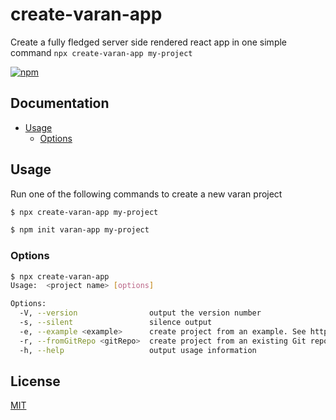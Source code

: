 # create-varan-app

Create a fully fledged server side rendered react app in one simple command `npx create-varan-app my-project`

[![npm][npm-image]][npm-url]

## Documentation

- [Usage](#usage)
  - [Options](#usage-options)

<a id="usage"></a>

## Usage

Run one of the following commands to create a new varan project

```bash
$ npx create-varan-app my-project
```

```bash
$ npm init varan-app my-project
```

<a id="options"></a>

### Options

```bash
$ npx create-varan-app
Usage:  <project name> [options]

Options:
  -V, --version                output the version number
  -s, --silent                 silence output
  -e, --example <example>      create project from an example. See https://github.com/ersims/varan/tree/master/examples for a list of examples
  -r, --fromGitRepo <gitRepo>  create project from an existing Git repository (default: "https://github.com/ersims/varan-boilerplate.git")
  -h, --help                   output usage information
```

<a id="license"></a>

## License

[MIT](LICENSE.md)

[npm-url]: https://npmjs.org/package/create-varan-app
[npm-image]: https://img.shields.io/npm/v/create-varan-app.svg
